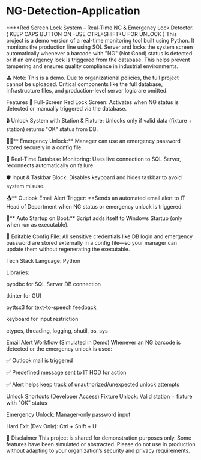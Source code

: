 # NG-Detection-Application
****Red Screen Lock System – Real-Time NG & Emergency Lock Detector.( KEEP CAPS BUTTON ON -USE CTRL+SHIFT+U FOR UNLOCK ) This project is a demo version of a real-time monitoring tool built using Python. It monitors the production line using SQL Server and locks the system screen automatically whenever a barcode with "NG" (Not Good) status is detected or if an emergency lock is triggered from the database. This helps prevent tampering and ensures quality compliance in industrial environments.

⚠️ Note: This is a demo. Due to organizational policies, the full project cannot be uploaded. Critical components like the full database, infrastructure files, and production-level server logic are omitted.

Features 🔴 Full-Screen Red Lock Screen: Activates when NG status is detected or manually triggered via the database.

🔒 Unlock System with Station & Fixture: Unlocks only if valid data (fixture + station) returns "OK" status from DB.

🧑‍💻** Emergency Unlock:** Manager can use an emergency password stored securely in a config file.

📡 Real-Time Database Monitoring: Uses live connection to SQL Server, reconnects automatically on failure.

🛡️ Input & Taskbar Block: Disables keyboard and hides taskbar to avoid system misuse.

📤** Outlook Email Alert Trigger: **Sends an automated email alert to IT Head of Department when NG status or emergency unlock is triggered.

🔁** Auto Startup on Boot:** Script adds itself to Windows Startup (only when run as executable).

🔐 Editable Config File: All sensitive credentials like DB login and emergency password are stored externally in a config file—so your manager can update them without regenerating the executable.

Tech Stack Language: Python

Libraries:

pyodbc for SQL Server DB connection

tkinter for GUI

pyttsx3 for text-to-speech feedback

keyboard for input restriction

ctypes, threading, logging, shutil, os, sys

Email Alert Workflow (Simulated in Demo) Whenever an NG barcode is detected or the emergency unlock is used:

✅ Outlook mail is triggered

✅ Predefined message sent to IT HOD for action

✅ Alert helps keep track of unauthorized/unexpected unlock attempts

Unlock Shortcuts (Developer Access) Fixture Unlock: Valid station + fixture with "OK" status

Emergency Unlock: Manager-only password input

Hard Exit (Dev Only): Ctrl + Shift + U

📌 Disclaimer This project is shared for demonstration purposes only. Some features have been simulated or abstracted. Please do not use in production without adapting to your organization’s security and privacy requirements.
